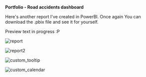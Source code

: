**Portfolio - Road accidents dashboard**

Here's another report I've created in PowerBI. Once again You can download the .pbix file and see it for yourself.

Preview text in progress :P

![report](https://github.com/mcjwochna/portfolio-dashboard---road-statistics/assets/142684191/6ed518f0-b55a-4b10-9f22-da0b6ab9e77c)

![report2](https://github.com/mcjwochna/portfolio-dashboard---road-statistics/assets/142684191/dbc66888-d52d-45c9-b275-db8656ca4dec)

![custom_tooltip](https://github.com/mcjwochna/portfolio-dashboard---road-statistics/assets/142684191/ba38cc4d-99ba-490b-9c26-c8f8dc612972)

![custom_calendar](https://github.com/mcjwochna/portfolio-dashboard---road-statistics/assets/142684191/d13ece9e-34fe-4b10-b980-a98ec295959b)
